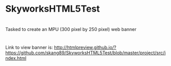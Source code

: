 # SkyworksHTML5Test
#
Tasked to create an MPU (300 pixel by 250 pixel) web banner
#
Link to view banner is: http://htmlpreview.github.io/?https://github.com/skang89/SkyworksHTML5Test/blob/master/project/src/index.html
